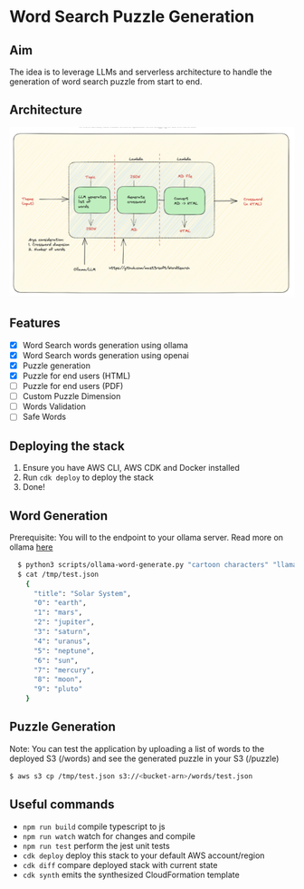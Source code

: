 # Word Search Puzzle Generation

## Aim
The idea is to leverage LLMs and serverless architecture to handle the generation of word search puzzle from start to end.

## Architecture
![Architecture](./docs/image/arch.png)

## Features
- [X] Word Search words generation using ollama
- [X] Word Search words generation using openai
- [X] Puzzle generation
- [X] Puzzle for end users (HTML)
- [ ] Puzzle for end users (PDF)
- [ ] Custom Puzzle Dimension
- [ ] Words Validation
- [ ] Safe Words

## Deploying the stack
1. Ensure you have AWS CLI, AWS CDK and Docker installed
2. Run `cdk deploy` to deploy the stack
3. Done!

## Word Generation
Prerequisite: You will to the endpoint to your ollama server. Read more on ollama [here](https://ollama.ai)
```bash
  $ python3 scripts/ollama-word-generate.py "cartoon characters" "llama2:13b" "http://localhost:11434" > /tmp/test.json
  $ cat /tmp/test.json
    {
      "title": "Solar System",
      "0": "earth",
      "1": "mars",
      "2": "jupiter",
      "3": "saturn",
      "4": "uranus",
      "5": "neptune",
      "6": "sun",
      "7": "mercury",
      "8": "moon",
      "9": "pluto"
    }
```


## Puzzle Generation
Note: You can test the application by uploading a list of words to the deployed S3 (/words) and see 
the generated puzzle in your S3 (/puzzle)

```bash
$ aws s3 cp /tmp/test.json s3://<bucket-arn>/words/test.json
```

## Useful commands

 * `npm run build`   compile typescript to js
 * `npm run watch`   watch for changes and compile
 * `npm run test`    perform the jest unit tests
 * `cdk deploy`      deploy this stack to your default AWS account/region
 * `cdk diff`        compare deployed stack with current state
 * `cdk synth`       emits the synthesized CloudFormation template
